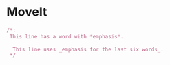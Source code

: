 # MoveIt
```ruby
/*:
 This line has a word with *emphasis*.
 
  This line uses _emphasis for the last six words_.
 */

```
